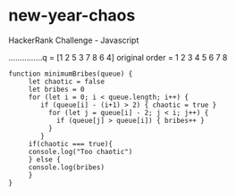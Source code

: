 # new-year-chaos
HackerRank Challenge - Javascript

……………q = [1 2 5 3 7 8 6 4]
original order = 1 2 3 4 5 6 7 8

```
function minimumBribes(queue) {
     let chaotic = false
     let bribes = 0
     for (let i = 0; i < queue.length; i++) {
        if (queue[i] - (i+1) > 2) { chaotic = true }
          for (let j = queue[i] - 2; j < i; j++) {
            if (queue[j] > queue[i]) { bribes++ }
          }
        }
     if(chaotic === true){
     console.log("Too chaotic")
     } else {
     console.log(bribes)
     }
}
```


